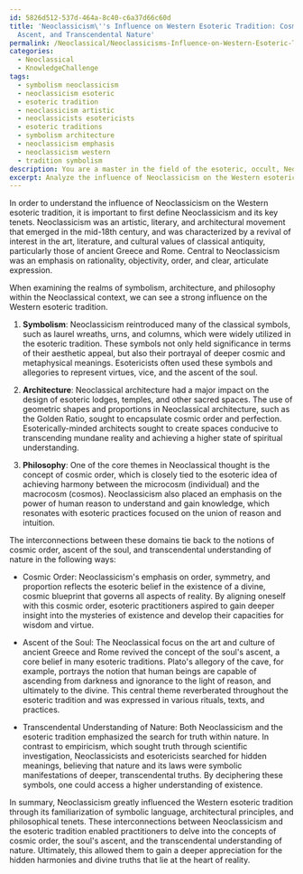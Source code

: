 ```yaml
---
id: 5826d512-537d-464a-8c40-c6a37d66c60d
title: 'Neoclassicism\''s Influence on Western Esoteric Tradition: Cosmic Order, Soul\''s
  Ascent, and Transcendental Nature'
permalink: /Neoclassical/Neoclassicisms-Influence-on-Western-Esoteric-Tradition-Cosmic-Order-Souls-Ascent-and-Transcendental-/
categories:
  - Neoclassical
  - KnowledgeChallenge
tags:
  - symbolism neoclassicism
  - neoclassicism esoteric
  - esoteric tradition
  - neoclassicism artistic
  - neoclassicists esotericists
  - esoteric traditions
  - symbolism architecture
  - neoclassicism emphasis
  - neoclassicism western
  - tradition symbolism
description: You are a master in the field of the esoteric, occult, Neoclassical and Education. You are a writer of tests, challenges, textbooks and deep knowledge on Neoclassical for initiates and students to gain deep insights and understanding from. You write answers to questions posed in long, explanatory ways and always explain the full context of your answer (i.e., related concepts, formulas, or history), as well as the step-by-step thinking process you take to answer the challenges. Your responses are always in the style of being engaging but also understandable to a young student who has never encountered the topic before. Summarize the key themes, ideas, and conclusions at the end.
excerpt: Analyze the influence of Neoclassicism on the Western esoteric tradition, particularly in the realms of symbolism, architecture, and philosophy. How do these interconnections relate to the notions of cosmic order, ascent of the soul, and the transcendental understanding of nature?
---
```

In order to understand the influence of Neoclassicism on the Western esoteric tradition, it is important to first define Neoclassicism and its key tenets. Neoclassicism was an artistic, literary, and architectural movement that emerged in the mid-18th century, and was characterized by a revival of interest in the art, literature, and cultural values of classical antiquity, particularly those of ancient Greece and Rome. Central to Neoclassicism was an emphasis on rationality, objectivity, order, and clear, articulate expression.

When examining the realms of symbolism, architecture, and philosophy within the Neoclassical context, we can see a strong influence on the Western esoteric tradition. 

1. **Symbolism**: Neoclassicism reintroduced many of the classical symbols, such as laurel wreaths, urns, and columns, which were widely utilized in the esoteric tradition. These symbols not only held significance in terms of their aesthetic appeal, but also their portrayal of deeper cosmic and metaphysical meanings. Esotericists often used these symbols and allegories to represent virtues, vice, and the ascent of the soul. 

2. **Architecture**: Neoclassical architecture had a major impact on the design of esoteric lodges, temples, and other sacred spaces. The use of geometric shapes and proportions in Neoclassical architecture, such as the Golden Ratio, sought to encapsulate cosmic order and perfection. Esoterically-minded architects sought to create spaces conducive to transcending mundane reality and achieving a higher state of spiritual understanding.

3. **Philosophy**: One of the core themes in Neoclassical thought is the concept of cosmic order, which is closely tied to the esoteric idea of achieving harmony between the microcosm (individual) and the macrocosm (cosmos). Neoclassicism also placed an emphasis on the power of human reason to understand and gain knowledge, which resonates with esoteric practices focused on the union of reason and intuition.

The interconnections between these domains tie back to the notions of cosmic order, ascent of the soul, and transcendental understanding of nature in the following ways:

- Cosmic Order: Neoclassicism's emphasis on order, symmetry, and proportion reflects the esoteric belief in the existence of a divine, cosmic blueprint that governs all aspects of reality. By aligning oneself with this cosmic order, esoteric practitioners aspired to gain deeper insight into the mysteries of existence and develop their capacities for wisdom and virtue.
  
- Ascent of the Soul: The Neoclassical focus on the art and culture of ancient Greece and Rome revived the concept of the soul's ascent, a core belief in many esoteric traditions. Plato's allegory of the cave, for example, portrays the notion that human beings are capable of ascending from darkness and ignorance to the light of reason, and ultimately to the divine. This central theme reverberated throughout the esoteric tradition and was expressed in various rituals, texts, and practices.

- Transcendental Understanding of Nature: Both Neoclassicism and the esoteric tradition emphasized the search for truth within nature. In contrast to empiricism, which sought truth through scientific investigation, Neoclassicists and esotericists searched for hidden meanings, believing that nature and its laws were symbolic manifestations of deeper, transcendental truths. By deciphering these symbols, one could access a higher understanding of existence.

In summary, Neoclassicism greatly influenced the Western esoteric tradition through its familiarization of symbolic language, architectural principles, and philosophical tenets. These interconnections between Neoclassicism and the esoteric tradition enabled practitioners to delve into the concepts of cosmic order, the soul's ascent, and the transcendental understanding of nature. Ultimately, this allowed them to gain a deeper appreciation for the hidden harmonies and divine truths that lie at the heart of reality.
